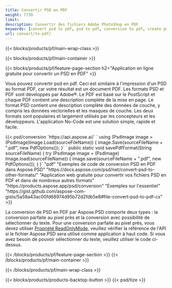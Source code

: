 ```yaml
---
title: Convertir PSD en PDF
weight: 7730
limit: 
description: Convertir des fichiers Adobe PhotoShop en PDF
keywords: [convert psd to pdf, psd to pdf, conversion to pdf, create pdf from psd, print psd as pdf]
url: convert/to-pdf/
---
```


{{< blocks/products/pf/main-wrap-class >}}

{{< blocks/products/pf/main-container >}}

{{< blocks/products/pf/feature-page-section h2="Application en ligne gratuite pour convertir un PSD en PDF" >}}
<p>Vous pouvez convertir psd en pdf. Ceci est similaire à l'impression d'un PSD au format PDF, car votre résultat est un document PDF. Les formats PSD et PDF sont développés par Adobe®. Le PDF est basé sur le PostScript et chaque PDF contient une description complète de la mise en page. Le format PSD contient une description complète des données de couche, y compris les données vectorielles et les masques de couche. Les deux formats sont populaires et largement utilisés par les concepteurs et les développeurs. L'application No-Code est une solution simple, rapide et facile.</p>
{{< psd/conversion `https://api.aspose.ai/` 
`    using (PsdImage image = (PsdImage)Image.Load(sourceFileName))
    {
        image.Save(sourceFileName + ".pdf", new PdfOptions());
    }` 
	`    public static void savePdfFormat(String sourceFileName) {
        try (PsdImage image = (PsdImage) Image.load(sourceFileName)) {
            image.save(sourceFileName + ".pdf", new PdfOptions());
        }
    }` 
	"pdf" 
"Exemples de code de conversion PSD en PDF dans Aspose.PSD"  "https://docs.aspose.com/psd/net/convert-psd-to-other-formats/" 
"Application web gratuite pour convertir vos fichiers PSD en PDF et dans de nombreux autres formats" "https://products.aspose.app/psd/conversion" 
"Exemples sur l'essentiel" "https://gist.github.com/aspose-com-gists/5a58a43ac00fd68974d95b72d2fdb5e8#file-convert-psd-to-pdf-cs" >}}
<p>La conversion de PSD en PDF par Aspose.PSD comporte deux types : la conversion parfaite au pixel près et la conversion avec possibilité de sélectionner du texte. Pour une conversion parfaite au pixel près, vous devez utiliser <a href="https://reference.aspose.com/psd/net/aspose.psd.imageloadoptions/psdloadoptions/readonlymode/">Propriété ReadOnlyMode</a>, veuillez vérifier la référence de l'API si le fichier Aspose.PSD sera utilisé comme application à haut code. Si vous avez besoin de pouvoir sélectionner du texte, veuillez utiliser le code ci-dessus.</p>
{{< /blocks/products/pf/feature-page-section >}}
{{< /blocks/products/pf/main-container >}}


{{< /blocks/products/pf/main-wrap-class >}}

{{< blocks/products/products-backtop-button >}}
{{< psd/tize >}}
